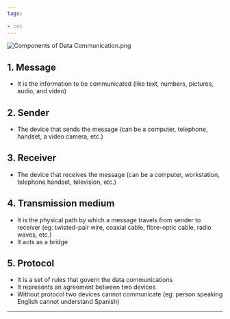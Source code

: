 ```yaml
---
tags:
  
- cnc
---
```

![Components of Data Communication.png](Components-of-Data-Communication.png)

## 1. Message 

- It is the information to be communicated (like text, numbers, pictures, audio, and video)

## 2. Sender

- The device that sends the message (can be a computer, telephone, handset, a video camera, etc.)

## 3. Receiver

- The device that receives the message (can be a computer, workstation, telephone handset, television, etc.)
## 4. Transmission medium

- It is the physical path by which a message travels from sender to receiver (eg: twisted-pair wire, coaxial cable, fibre-optic cable, radio waves, etc.)
- It acts as a bridge

## 5. Protocol

- It is a set of rules that govern the data communications
- It represents an agreement between two devices
- Without protocol two devices cannot communicate (eg: person speaking English cannot understand Spanish)
---

